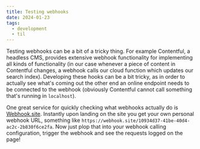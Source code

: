 ```yaml
---
title: Testing webhooks
date: 2024-01-23
tags:
  - development
  - til
---
```


Testing webhooks can be a bit of a tricky thing. For example Contentful, a headless CMS, provides extensive webhook functionality for implementing all kinds of functionality (in our case whenever a piece of content in Contentful changes, a webhook calls our cloud function which updates our search index). Developing these hooks can be a bit tricky, as in order to actually see what's coming out the other end an online endpoint needs to be connected to the webhook (obviously Contentful cannot call something that's running in `localhost`).

One great service for quickly checking what webhooks actually do is [Webhook.site](https://webhook.site/). Instantly upon landing on the site you get your own personal webhook URL, something like `https://webhook.site/10934d37-41be-40d4-ac2c-2b830f6ce2fa`. Now just plop that into your webhook calling configuration, trigger the webhook and see the requests logged on the page!
